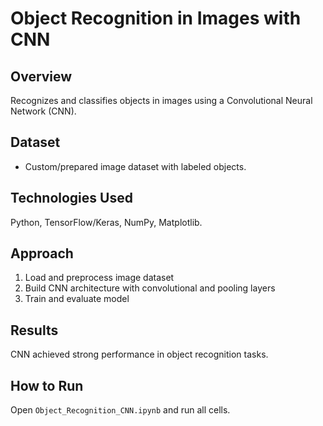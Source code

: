# Object Recognition in Images with CNN

## Overview
Recognizes and classifies objects in images using a Convolutional Neural Network (CNN).

## Dataset
- Custom/prepared image dataset with labeled objects.

## Technologies Used
Python, TensorFlow/Keras, NumPy, Matplotlib.

## Approach
1. Load and preprocess image dataset  
2. Build CNN architecture with convolutional and pooling layers  
3. Train and evaluate model  

## Results
CNN achieved strong performance in object recognition tasks.

## How to Run
Open `Object_Recognition_CNN.ipynb` and run all cells.
